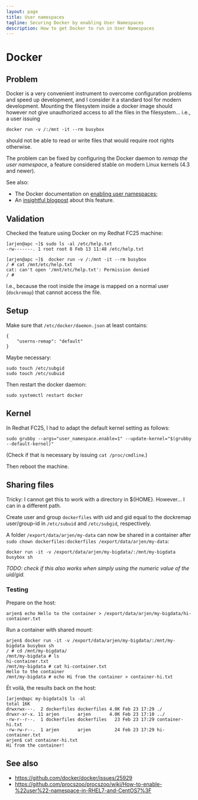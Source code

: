 ```yaml
---
layout: page
title: User namespaces
tagline: Securing Docker by enabling User Namespaces
description: How to get Docker to run in User Namespaces
---
```


# Docker

## Problem

Docker is a very convenient instrument to overcome configuration problems and speed up development, 
and I consider it a standard tool for modern development.
Mounting the filesystem inside a docker image should however not give unauthorized access to all the files in the filesystem...
i.e., a user issuing

    docker run -v /:/mnt -it --rm busybox

should not be able to read or write files that would require root rights otherwise.

The problem can be fixed by configuring the Docker daemon to _remap the user namespace_, a feature considered stable on 
modern Linux kernels (4.3 and newer).

See also:

+ The Docker documentation on 
  [enabling user namespaces](https://docs.docker.com/engine/reference/commandline/dockerd/#/starting-the-daemon-with-user-namespaces-enabled);
+ An [insightful blogpost](https://blog.yadutaf.fr/2016/04/14/docker-for-your-users-introducing-user-namespace/) about this feature.

## Validation

Checked the feature using Docker on my Redhat FC25 machine:

    [arjen@apc ~]$ sudo ls -al /etc/help.txt
    -rw-------. 1 root root 8 Feb 13 11:48 /etc/help.txt

    [arjen@apc ~]$  docker run -v /:/mnt -it --rm busybox
    / # cat /mnt/etc/help.txt
    cat: can't open '/mnt/etc/help.txt': Permission denied
    / #

I.e., because the root inside the image is mapped on a normal user (`dockremap`) that cannot access the file.

## Setup

Make sure that `/etc/docker/daemon.json` at least contains:

    {
    	"userns-remap": "default"
    }

Maybe necessary:

    sudo touch /etc/subgid
    sudo touch /etc/subuid

Then restart the docker daemon:

    sudo systemctl restart docker

## Kernel

In Redhat FC25, I had to adapt the default kernel setting as follows:

    sudo grubby --args="user_namespace.enable=1" --update-kernel="$(grubby --default-kernel)"

(Check if that is necessary by issuing `cat /proc/cmdline`.)

Then reboot the machine.

## Sharing files

Tricky: I cannot get this to work with a directory in ${HOME}.
However... I can in a different path.

Create user and group `dockerfiles` with uid and gid equal to the dockremap user/group-id in `/etc/subuid` and `/etc/subgid`, respectively.

A folder `/export/data/arjen/my-data` can now be shared in a container after `sudo chown dockerfiles:dockerfiles /export/data/arjen/my-data`:

    docker run -it -v /export/data/arjen/my-bigdata/:/mnt/my-bigdata busybox sh

_TODO: check if this also works when simply using the numeric value of the uid/gid._

### Testing

Prepare on the host:

```
arjen$ echo Hello to the container > /export/data/arjen/my-bigdata/hi-container.txt
```

Run a container with shared mount:

```
arjen$ docker run -it -v /export/data/arjen/my-bigdata/:/mnt/my-bigdata busybox sh
/ # cd /mnt/my-bigdata/
/mnt/my-bigdata # ls
hi-container.txt
/mnt/my-bigdata # cat hi-container.txt 
Hello to the container
/mnt/my-bigdata # echo Hi from the container > container-hi.txt
```

Ét voilà, the results back on the host:

```
[arjen@apc my-bigdata]$ ls -al
total 16K
drwxrwx---.  2 dockerfiles dockerfiles 4.0K Feb 23 17:29 ./
drwxr-xr-x. 11 arjen       arjen       4.0K Feb 23 17:10 ../
-rw-r--r--.  1 dockerfiles dockerfiles   23 Feb 23 17:29 container-hi.txt
-rw-rw-r--.  1 arjen       arjen         24 Feb 23 17:29 hi-container.txt
arjen$ cat container-hi.txt 
Hi from the container!
```

## See also

+ https://github.com/docker/docker/issues/25929
+ https://github.com/procszoo/procszoo/wiki/How-to-enable-%22user%22-namespace-in-RHEL7-and-CentOS7%3F


